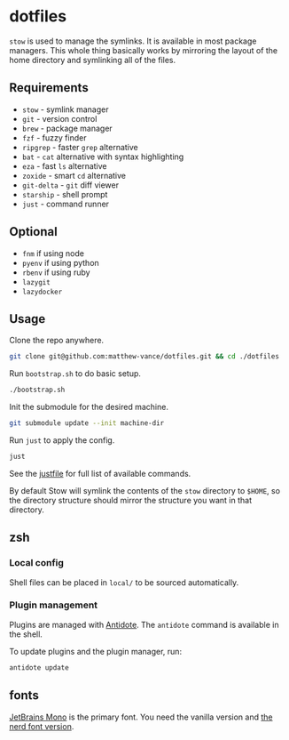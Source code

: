 # dotfiles

`stow` is used to manage the symlinks. It is available in most package managers.
This whole thing basically works by mirroring the layout of the home directory and symlinking all of the files.

## Requirements

- `stow` - symlink manager
- `git` - version control
- `brew` - package manager
- `fzf` - fuzzy finder
- `ripgrep` - faster `grep` alternative
- `bat` - `cat` alternative with syntax highlighting
- `eza` - fast `ls` alternative
- `zoxide` - smart `cd` alternative
- `git-delta` - `git` diff viewer
- `starship` - shell prompt
- `just` - command runner

## Optional

- `fnm` if using node
- `pyenv` if using python
- `rbenv` if using ruby
- `lazygit`
- `lazydocker`

## Usage

Clone the repo anywhere.

```sh
git clone git@github.com:matthew-vance/dotfiles.git && cd ./dotfiles
```

Run `bootstrap.sh` to do basic setup.

```sh
./bootstrap.sh
```

Init the submodule for the desired machine.

```sh
git submodule update --init machine-dir
```

Run `just` to apply the config.

```sh
just
```

See the [justfile](justfile) for full list of available commands.

By default Stow will symlink the contents of the `stow` directory to `$HOME`, so the directory structure should mirror the structure you want in that directory.

## zsh

### Local config

Shell files can be placed in `local/` to be sourced automatically.

### Plugin management

Plugins are managed with [Antidote](https://getantidote.github.io/). The `antidote` command is available in the shell.

To update plugins and the plugin manager, run:

```sh
antidote update
```

## fonts

[JetBrains Mono](https://www.jetbrains.com/lp/mono/) is the primary font. You need the vanilla version and [the nerd font version](https://github.com/ryanoasis/nerd-fonts/tree/master/patched-fonts/JetBrainsMono).

